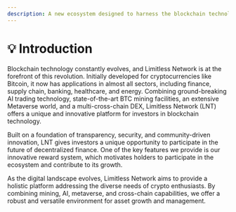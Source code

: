 ```yaml
---
description: A new ecosystem designed to harness the blockchain technology v.0.1.0
---
```


# 💡 Introduction

Blockchain technology constantly evolves, and Limitless Network is at the forefront of this revolution. Initially developed for cryptocurrencies like Bitcoin, it now has applications in almost all sectors, including finance, supply chain, banking, healthcare, and energy. Combining ground-breaking AI trading technology, state-of-the-art BTC mining facilities, an extensive Metaverse world, and a multi-cross-chain DEX, Limitless Network (LNT) offers a unique and innovative platform for investors in blockchain technology.&#x20;

Built on a foundation of transparency, security, and community-driven innovation, LNT gives investors a unique opportunity to participate in the future of decentralized finance. One of the key features we provide is our innovative reward system, which motivates holders to participate in the ecosystem and contribute to its growth.

As the digital landscape evolves, Limitless Network aims to provide a holistic platform addressing the diverse needs of crypto enthusiasts. By combining mining, AI, metaverse, and cross-chain capabilities, we offer a robust and versatile environment for asset growth and management.

